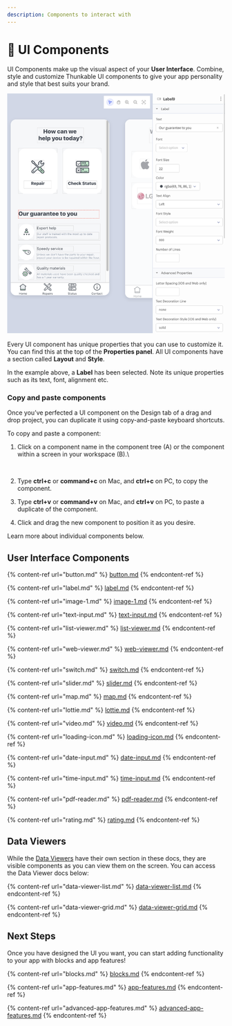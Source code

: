 ```yaml
---
description: Components to interact with
---
```


# 🔘 UI Components

​UI Components make up the visual aspect of your **User Interface**. Combine, style and customize Thunkable UI components to give your app personality and style that best suits your brand.​

![](<.gitbook/assets/image (211).png>)

Every UI component has unique properties that you can use to customize it. You can find this at the top of the **Properties panel**. All UI components have a section called **Layout** and **Style**.‌

In the example above, a **Label** has been selected. Note its unique properties such as its text, font, alignment etc.

### Copy and paste components&#x20;

Once you’ve perfected a UI component on the Design tab of a drag and drop project, you can duplicate it using copy-and-paste keyboard shortcuts.

To copy and paste a component:&#x20;

1.  Click on a component name in the component tree (A) or the component within a screen in your workspace (B).\


    <figure><img src="https://lh6.googleusercontent.com/u-6CMjS6Fm-JDNhxsBeVM0ZRvhHUQdaafaeYLTkkX74NV-7Myc1eVKz8ljWce8SslmZyrnjgs-COKFzlDzlk9457vG-cS2RFi2FPl4WCYEB72Cfwl8Rk1-Yi-svdrGBWkSFuJhMvBJvxOV6wpTWqeRRKcgKvqU-o3omZbOxOw2d-YPf1Zoyn0BYA8A" alt=""><figcaption></figcaption></figure>
2. Type **ctrl+c** or **command+c** on Mac, and **ctrl+c** on PC, to copy the component.&#x20;
3. Type **ctrl+v** or **command+v** on Mac, and **ctrl+v** on PC, to paste a duplicate of the component.
4. Click and drag the new component to position it as you desire.

Learn more about individual components below.

## User Interface Components

{% content-ref url="button.md" %}
[button.md](button.md)
{% endcontent-ref %}

{% content-ref url="label.md" %}
[label.md](label.md)
{% endcontent-ref %}

{% content-ref url="image-1.md" %}
[image-1.md](image-1.md)
{% endcontent-ref %}

{% content-ref url="text-input.md" %}
[text-input.md](text-input.md)
{% endcontent-ref %}

{% content-ref url="list-viewer.md" %}
[list-viewer.md](list-viewer.md)
{% endcontent-ref %}

{% content-ref url="web-viewer.md" %}
[web-viewer.md](web-viewer.md)
{% endcontent-ref %}

{% content-ref url="switch.md" %}
[switch.md](switch.md)
{% endcontent-ref %}

{% content-ref url="slider.md" %}
[slider.md](slider.md)
{% endcontent-ref %}

{% content-ref url="map.md" %}
[map.md](map.md)
{% endcontent-ref %}

{% content-ref url="lottie.md" %}
[lottie.md](lottie.md)
{% endcontent-ref %}

{% content-ref url="video.md" %}
[video.md](video.md)
{% endcontent-ref %}

{% content-ref url="loading-icon.md" %}
[loading-icon.md](loading-icon.md)
{% endcontent-ref %}

{% content-ref url="date-input.md" %}
[date-input.md](date-input.md)
{% endcontent-ref %}

{% content-ref url="time-input.md" %}
[time-input.md](time-input.md)
{% endcontent-ref %}

{% content-ref url="pdf-reader.md" %}
[pdf-reader.md](pdf-reader.md)
{% endcontent-ref %}

{% content-ref url="rating.md" %}
[rating.md](rating.md)
{% endcontent-ref %}

## Data Viewers

While the [Data Viewers](data-viewers.md) have their own section in these docs, they are visible components as you can view them on the screen. You can access the Data Viewer docs below:

{% content-ref url="data-viewer-list.md" %}
[data-viewer-list.md](data-viewer-list.md)
{% endcontent-ref %}

{% content-ref url="data-viewer-grid.md" %}
[data-viewer-grid.md](data-viewer-grid.md)
{% endcontent-ref %}

## Next Steps

Once you have designed the UI you want, you can start adding functionality to your app with blocks and app features!

{% content-ref url="blocks.md" %}
[blocks.md](blocks.md)
{% endcontent-ref %}

{% content-ref url="app-features.md" %}
[app-features.md](app-features.md)
{% endcontent-ref %}

{% content-ref url="advanced-app-features.md" %}
[advanced-app-features.md](advanced-app-features.md)
{% endcontent-ref %}
